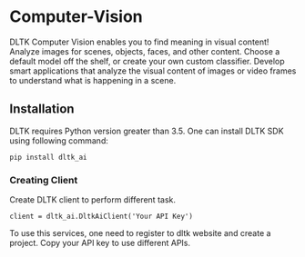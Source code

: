 # Computer-Vision

DLTK Computer Vision enables you to find meaning in visual content! Analyze images for scenes, objects, faces, and other content. Choose a default model off the shelf, or create your own custom classifier. Develop smart applications that analyze the visual content of images or video frames to understand what is happening in a scene.

## Installation
DLTK requires Python version greater than 3.5. One can install DLTK SDK using following command:

`pip install dltk_ai`

### Creating Client
Create DLTK client to perform different task.

`client = dltk_ai.DltkAiClient('Your API Key')`

To use this services, one need to register to dltk website and create a project. Copy your API key to use different APIs.
